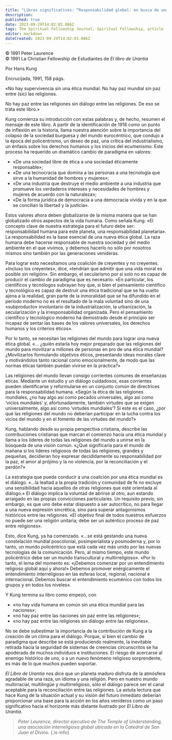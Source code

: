 ```yaml
---
title: "Libros significativos: “Responsabilidad global: en busca de una nueva ética”"
description: 
published: true
date: 2023-09-29T14:02:03.086Z
tags: The Spiritual Fellowship Journal, Spiritual Fellowship, article
editor: markdown
dateCreated: 2023-09-29T14:02:03.086Z
---
```


<p class="v-card v-sheet theme--light grey lighten-3 px-2">© 1991 Peter Laurence<br>© 1991 La Christian Fellowship de Estudiantes de <i>El libro de Urantia</i></p>


Por Hans Kung

Encrucijada, 1991, 158 págs.

«No hay supervivencia sin una ética mundial. No hay paz mundial sin paz entre (sic) las religiones.

No hay paz entre las religiones sin diálogo entre las religiones. De eso se trata este libro.»

Kung comienza su introducción con estas palabras y, de hecho, resumen el mensaje de este libro. A partir de la identificación de 1918 como un punto de inflexión en la historia, llama nuestra atención sobre la importancia del colapso de la sociedad burguesa y del mundo eurocéntrico, que condujo a la época del policentrismo, un deseo de paz, una crítica del industrialismo, un énfasis sobre los derechos humanos y los inicios del ecumenismo. Este proceso ha requerido un dramático cambio de paradigma en valores:

- «De una sociedad libre de ética a una sociedad éticamente responsable»;
- «De una tecnocracia que domina a las personas a una tecnología que sirve a la humanidad de hombres y mujeres»;
- «De una industria que destruye el medio ambiente a una industria que promueve los verdaderos intereses y necesidades de hombres y mujeres de acuerdo con la naturaleza»;
- «De la forma jurídica de democracia a una democracia vivida y en la que se concilian la libertad y la justicia».

Estos valores ahora deben globalizarse de la misma manera que se han globalizado otros aspectos de la vida humana. Como señala Kung: «El concepto clave de nuestra estrategia para el futuro debe ser: responsabilidad humana para este planeta, una responsabilidad planetaria». La responsabilidad es la base esencial de una nueva ética global. La raza humana debe hacerse responsable de nuestra sociedad y del medio ambiente en el que vivimos, y debemos hacerlo no sólo por nosotros mismos sino también por las generaciones venideras.

Para lograr esto necesitamos una coalición de creyentes y no creyentes. «Incluso los creyentes», dice, «tendrían que admitir que una vida moral es posible sin religión». Sin embargo, el secularismo por sí solo no es capaz de producir el cambio de paradigma que es necesario. «En particular, los científicos y tecnólogos subrayan hoy que, si bien el pensamiento científico y tecnológico es capaz de destruir una ética tradicional que se ha vuelto ajena a la realidad, gran parte de la inmoralidad que se ha difundido en el período moderno no es el resultado de la mala voluntad sino de una «subproducto» involuntario de la industrialización, la urbanización, la secularización y la irresponsabilidad organizada. Pero el pensamiento científico y tecnológico moderno ha demostrado desde el principio ser incapaz de sentar las bases de los valores universales, los derechos humanos y los criterios éticos».

Por lo tanto, se necesitan las religiones del mundo para lograr una nueva ética global. «... ¿quién estaría hoy mejor preparado que las religiones del mundo para movilizar a millones de personas en pro de una ética mundial? ¿Movilizarlos formulando objetivos éticos, presentando ideas morales clave y motivándolos tanto racional como emocionalmente, de modo que las normas éticas también puedan vivirse en la práctica?»

Las religiones del mundo llevan consigo corrientes comunes de enseñanzas éticas. Mediante un estudio y un diálogo cuidadosos, esas corrientes pueden identificarse y reformularse en un conjunto común de directrices para la responsabilidad humana. «Según la ética de las religiones mundiales, ¿no hay algo así como pecados universales, algo así como ‘vicios mundiales’ y, afortunadamente, también virtudes que se exigen universalmente, algo así como ‘virtudes mundiales’? Si este es el caso, ¿por qué las religiones del mundo no deberían participar en la lucha contra los vicios del mundo y en el fomento de las virtudes del mundo?»

Kung, hablando desde su propia perspectiva cristiana, describe las contribuciones cristianas que marcan el comienzo hacia una ética mundial y llama a los líderes de todas las religiones del mundo a unirse en la búsqueda de una visión común. «¿Qué significaría para el mundo de mañana si los líderes religiosos de todas las religiones, grandes y pequeñas, decidieran hoy expresar decididamente su responsabilidad por la paz, el amor al prójimo y la no violencia, por la reconciliación y el perdón?»

La estrategia que puede conducir a una coalición por una ética mundial es el diálogo. «...la lealtad a la propia tradición y comunidad de fe no excluye una sensibilidad hacia aquellos de otras religiones que esté orientada al diálogo.» El diálogo implica la voluntad de abrirse al otro, aun estando arraigado en las propias convicciones particulares. Un requisito previo, sin embargo, es que uno debe estar dispuesto a ser autocrítico, no para llegar a una nueva expresión sincrética, sino para superar antagonismos históricos entre las religiones. «El objetivo final de todos nuestros esfuerzos no puede ser una religión unitaria; debe ser un auténtico proceso de paz entre religiones».

Esto, dice Kung, ya ha comenzado. «...se está gestando una nueva constelación mundial poscolonial, posimperialista y posmoderna y, por lo tanto, un mundo policéntrico que está cada vez más unido por las nuevas tecnologías de la comunicación. Pero, al mismo tiempo, este mundo policéntrico debe ser un mundo transcultural y multirreligioso». «Por lo tanto, el lema del momento es: «¡Debemos comenzar por un entendimiento religioso global aquí y ahora!» Debemos promover enérgicamente el entendimiento interreligioso en las esferas local, regional, nacional e internacional. Debemos buscar el entendimiento ecuménico con todos los grupos y en todos los niveles».

Y Kung termina su libro como empezó, con

- «no hay vida humana en común sin una ética mundial para las naciones»;
- «no hay paz entre las naciones sin paz entre las religiones»;
- «no hay paz entre las religiones sin diálogo entre las religiones».

No se debe subestimar la importancia de la contribución de Kung a la creación de un clima para el diálogo. Porque, si bien el cambio de paradigma que describe se está produciendo realmente, la inevitable retirada hacia la seguridad de sistemas de creencias circunscritos se ha apoderado de muchos individuos e instituciones. El riesgo de acercarse al enemigo histórico de uno, o a un nuevo fenómeno religioso sorprendente, es más de lo que muchos pueden soportar.

_El Libro de Urantia_ nos dice que un planeta maduro disfruta de la atmósfera agradable de una raza, un idioma y una religión. Pero en nuestro mundo multirracial, multilingüe y multirreligioso, sólo el diálogo parece ser el canal aceptable para la reconciliación entre las religiones. La astuta lectura que hace Kung de la situación actual y su visión del futuro inmediato deberían proporcionar una base para la acción en los años venideros como un paso significativo hacia el horizonte más distante ilustrado por _El Libro de Urantia_.

> _Peter Laurence, director ejecutivo de The Temple of Understanding, una asociación interreligiosa global ubicada en la Catedral de San Juan el Divino._
{.is-info}

